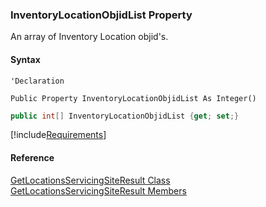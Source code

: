 ﻿### InventoryLocationObjidList Property

An array of Inventory Location objid's.

#### Syntax

```vbnet
'Declaration

Public Property InventoryLocationObjidList As Integer()
```

```csharp
public int[] InventoryLocationObjidList {get; set;}
```

[!include[Requirements](../partials/requirements.md)]

#### Reference

[GetLocationsServicingSiteResult Class](FChoice.Toolkits.Clarify~FChoice.Toolkits.Clarify.Logistics.GetLocationsServicingSiteResult.md)  
[GetLocationsServicingSiteResult Members](FChoice.Toolkits.Clarify~FChoice.Toolkits.Clarify.Logistics.GetLocationsServicingSiteResult_members.md)